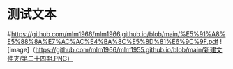 # 测试文本
#https://github.com/mlm1966/mlm1966.github.io/blob/main/%E5%91%A8%E5%88%8A%E7%AC%AC%E4%BA%8C%E5%8D%81%E6%9C%9F.pdf
![image]（https://github.com/mlm1966/mlm1955.github.io/blob/main/新建文件夹/第二十四期.PNG）

